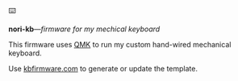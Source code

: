 ⌨️

**nori-kb**_—firmware for my mechical keyboard_

This firmware uses [QMK](https://qmk.fm) to run my custom hand-wired mechanical keyboard.

Use [kbfirmware.com](https://kbfirmware.com) to generate or update the template.
